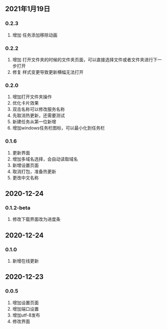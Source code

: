 ## 2021年1月19日
### 0.2.3
1. 增加 任务添加移除动画
### 0.2.2
1. 增加 打开文件夹的时候的文件夹页面，可以直接选择文件或者文件夹进行下一步打开
2. 修复 样式变更导致更新横幅无法打开
### 0.2.0
1. 增加打开文件夹操作
2. 优化卡片效果
3. 双击名称可以修改服务名称
4. 先取消热更新，还需要测试
5. 新建任务从第一位新增
6. 增加windows任务栏图标，可以最小化到任务栏
### 0.1.6
1. 更新界面
2. 增加多域名选择，会自动读取域名
3. 新增设置页面
4. 取消打包，准备热更新
5. 更改中文名称

## 2020-12-24
### 0.1.2-beta
1. 修改下载界面改为进度条

## 2020-12-24
### 0.1.0
1. 新增在线更新

## 2020-12-23
### 0.0.5
1. 增加设置页面
2. 增加端口设置
3. 增加utf-8发布
4. 修改界面